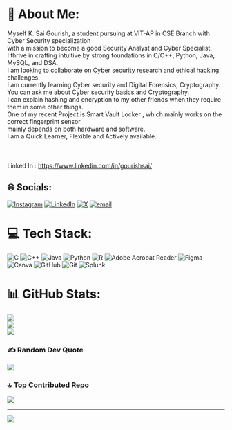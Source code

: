 # 💫 About Me:
Myself K. Sai Gourish, a student pursuing at VIT-AP in CSE Branch with Cyber Security specialization <br>with a mission to become a good Security Analyst and Cyber Specialist.<br>I thrive in crafting intuitive by strong foundations in C/C++, Python, Java, MySQL, and DSA.<br>I am looking to collaborate on Cyber security research and ethical hacking challenges.<br>I am currently learning Cyber security and Digital Forensics, Cryptography.<br>You can ask me about Cyber security basics and Cryptography.<br>I can explain hashing and encryption to my other friends when they require them in some other things.<br>One of my recent Project is Smart Vault Locker , which mainly works on the correct fingerprint sensor <br>mainly depends on both hardware and software.<br>I am a Quick Learner, Flexible and Actively available.<br><br><br><br>Linked In : https://www.linkedin.com/in/gourishsai/ 


## 🌐 Socials:
[![Instagram](https://img.shields.io/badge/Instagram-%23E4405F.svg?logo=Instagram&logoColor=white)](https://instagram.com/_me_gourish) [![LinkedIn](https://img.shields.io/badge/LinkedIn-%230077B5.svg?logo=linkedin&logoColor=white)](https://linkedin.com/in/gourishsai) [![X](https://img.shields.io/badge/X-black.svg?logo=X&logoColor=white)](https://x.com/@SaiGourish2636) [![email](https://img.shields.io/badge/Email-D14836?logo=gmail&logoColor=white)](mailto:saigourish2636@gmail.com) 

# 💻 Tech Stack:
![C](https://img.shields.io/badge/c-%2300599C.svg?style=plastic&logo=c&logoColor=white) ![C++](https://img.shields.io/badge/c++-%2300599C.svg?style=plastic&logo=c%2B%2B&logoColor=white) ![Java](https://img.shields.io/badge/java-%23ED8B00.svg?style=plastic&logo=openjdk&logoColor=white) ![Python](https://img.shields.io/badge/python-3670A0?style=plastic&logo=python&logoColor=ffdd54) ![R](https://img.shields.io/badge/r-%23276DC3.svg?style=plastic&logo=r&logoColor=white) ![Adobe Acrobat Reader](https://img.shields.io/badge/Adobe%20Acrobat%20Reader-EC1C24.svg?style=plastic&logo=Adobe%20Acrobat%20Reader&logoColor=white) ![Figma](https://img.shields.io/badge/figma-%23F24E1E.svg?style=plastic&logo=figma&logoColor=white) ![Canva](https://img.shields.io/badge/Canva-%2300C4CC.svg?style=plastic&logo=Canva&logoColor=white) ![GitHub](https://img.shields.io/badge/github-%23121011.svg?style=plastic&logo=github&logoColor=white) ![Git](https://img.shields.io/badge/git-%23F05033.svg?style=plastic&logo=git&logoColor=white) ![Splunk](https://img.shields.io/badge/splunk-%23000000.svg?style=plastic&logo=splunk&logoColor=white)
# 📊 GitHub Stats:
![](https://github-readme-stats.vercel.app/api?username=saigourish&theme=merko&hide_border=true&include_all_commits=false&count_private=false)<br/>
![](https://nirzak-streak-stats.vercel.app/?user=saigourish&theme=merko&hide_border=true)<br/>
![](https://github-readme-stats.vercel.app/api/top-langs/?username=saigourish&theme=merko&hide_border=true&include_all_commits=false&count_private=false&layout=compact)

### ✍️ Random Dev Quote
![](https://quotes-github-readme.vercel.app/api?type=horizontal&theme=merko)

### 🔝 Top Contributed Repo
![](https://github-contributor-stats.vercel.app/api?username=saigourish&limit=5&theme=merko&combine_all_yearly_contributions=true)

---
[![](https://visitcount.itsvg.in/api?id=saigourish&icon=4&color=9)](https://visitcount.itsvg.in)

<!-- Proudly created with GPRM ( https://gprm.itsvg.in ) -->
